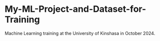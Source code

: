 # My-ML-Project-and-Dataset-for-Training
Machine Learning training at the University of Kinshasa in October 2024.
